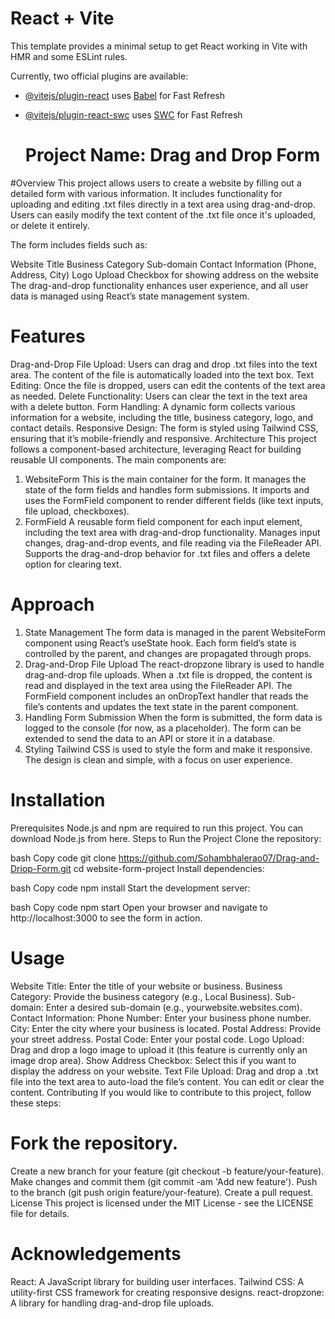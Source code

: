 # React + Vite

This template provides a minimal setup to get React working in Vite with HMR and some ESLint rules.

Currently, two official plugins are available:

- [@vitejs/plugin-react](https://github.com/vitejs/vite-plugin-react/blob/main/packages/plugin-react/README.md) uses [Babel](https://babeljs.io/) for Fast Refresh
- [@vitejs/plugin-react-swc](https://github.com/vitejs/vite-plugin-react-swc) uses [SWC](https://swc.rs/) for Fast Refresh

  # Project Name: Drag and Drop Form
  
#Overview
This project allows users to create a website by filling out a detailed form with various information. It includes functionality for uploading and editing .txt files directly in a text area using drag-and-drop. Users can easily modify the text content of the .txt file once it's uploaded, or delete it entirely.

The form includes fields such as:

Website Title
Business Category
Sub-domain
Contact Information (Phone, Address, City)
Logo Upload
Checkbox for showing address on the website
The drag-and-drop functionality enhances user experience, and all user data is managed using React’s state management system.

# Features
Drag-and-Drop File Upload: Users can drag and drop .txt files into the text area. The content of the file is automatically loaded into the text box.
Text Editing: Once the file is dropped, users can edit the contents of the text area as needed.
Delete Functionality: Users can clear the text in the text area with a delete button.
Form Handling: A dynamic form collects various information for a website, including the title, business category, logo, and contact details.
Responsive Design: The form is styled using Tailwind CSS, ensuring that it’s mobile-friendly and responsive.
Architecture
This project follows a component-based architecture, leveraging React for building reusable UI components. The main components are:

1. WebsiteForm
This is the main container for the form. It manages the state of the form fields and handles form submissions.
It imports and uses the FormField component to render different fields (like text inputs, file upload, checkboxes).
2. FormField
A reusable form field component for each input element, including the text area with drag-and-drop functionality.
Manages input changes, drag-and-drop events, and file reading via the FileReader API.
Supports the drag-and-drop behavior for .txt files and offers a delete option for clearing text.

# Approach
1. State Management
The form data is managed in the parent WebsiteForm component using React’s useState hook.
Each form field’s state is controlled by the parent, and changes are propagated through props.
2. Drag-and-Drop File Upload
The react-dropzone library is used to handle drag-and-drop file uploads.
When a .txt file is dropped, the content is read and displayed in the text area using the FileReader API.
The FormField component includes an onDropText handler that reads the file’s contents and updates the text state in the parent component.
3. Handling Form Submission
When the form is submitted, the form data is logged to the console (for now, as a placeholder).
The form can be extended to send the data to an API or store it in a database.
4. Styling
Tailwind CSS is used to style the form and make it responsive.
The design is clean and simple, with a focus on user experience.

# Installation
Prerequisites
Node.js and npm are required to run this project. You can download Node.js from here.
Steps to Run the Project
Clone the repository:

bash
Copy code
git clone https://github.com/Sohambhalerao07/Drag-and-Driop-Form.git
cd website-form-project
Install dependencies:

bash
Copy code
npm install
Start the development server:

bash
Copy code
npm start
Open your browser and navigate to http://localhost:3000 to see the form in action.

# Usage
Website Title: Enter the title of your website or business.
Business Category: Provide the business category (e.g., Local Business).
Sub-domain: Enter a desired sub-domain (e.g., yourwebsite.websites.com).
Contact Information:
Phone Number: Enter your business phone number.
City: Enter the city where your business is located.
Postal Address: Provide your street address.
Postal Code: Enter your postal code.
Logo Upload: Drag and drop a logo image to upload it (this feature is currently only an image drop area).
Show Address Checkbox: Select this if you want to display the address on your website.
Text File Upload: Drag and drop a .txt file into the text area to auto-load the file’s content. You can edit or clear the content.
Contributing
If you would like to contribute to this project, follow these steps:

# Fork the repository.
Create a new branch for your feature (git checkout -b feature/your-feature).
Make changes and commit them (git commit -am 'Add new feature').
Push to the branch (git push origin feature/your-feature).
Create a pull request.
License
This project is licensed under the MIT License - see the LICENSE file for details.

# Acknowledgements
React: A JavaScript library for building user interfaces.
Tailwind CSS: A utility-first CSS framework for creating responsive designs.
react-dropzone: A library for handling drag-and-drop file uploads.
